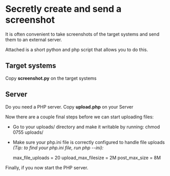 # Secretly create and send a screenshot

It is often convenient to take screenshots of the target systems and send them to an external server.

Attached is a short python and php script that allows you to do this. 

## Target systems

Copy **screenshot.py** on the target systems

## Server

Do you need a PHP server. Copy **upload.php** on your Server

Now there are a couple final steps before we can start uploading files:
* Go to your uploads/ directory and make it writable by running: chmod 0755 uploads/
* Make sure your php.ini file is correctly configured to handle file uploads *(Tip: to find your php.ini file, run php --ini):*


    max_file_uploads = 20
    upload_max_filesize = 2M
    post_max_size = 8M


Finally, if you now start the PHP server.